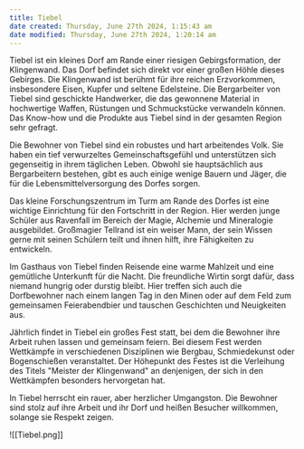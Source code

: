 ```yaml
---
title: Tiebel
date created: Thursday, June 27th 2024, 1:15:43 am
date modified: Thursday, June 27th 2024, 1:20:14 am
---
```


Tiebel ist ein kleines Dorf am Rande einer riesigen Gebirgsformation, der Klingenwand. Das Dorf befindet sich direkt vor einer großen Höhle dieses Gebirges. Die Klingenwand ist berühmt für ihre reichen Erzvorkommen, insbesondere Eisen, Kupfer und seltene Edelsteine. Die Bergarbeiter von Tiebel sind geschickte Handwerker, die das gewonnene Material in hochwertige Waffen, Rüstungen und Schmuckstücke verwandeln können. Das Know-how und die Produkte aus Tiebel sind in der gesamten Region sehr gefragt.

Die Bewohner von Tiebel sind ein robustes und hart arbeitendes Volk. Sie haben ein tief verwurzeltes Gemeinschaftsgefühl und unterstützen sich gegenseitig in ihrem täglichen Leben. Obwohl sie hauptsächlich aus Bergarbeitern bestehen, gibt es auch einige wenige Bauern und Jäger, die für die Lebensmittelversorgung des Dorfes sorgen.

Das kleine Forschungszentrum im Turm am Rande des Dorfes ist eine wichtige Einrichtung für den Fortschritt in der Region. Hier werden junge Schüler aus Ravenfall im Bereich der Magie, Alchemie und Mineralogie ausgebildet. Großmagier Tellrand ist ein weiser Mann, der sein Wissen gerne mit seinen Schülern teilt und ihnen hilft, ihre Fähigkeiten zu entwickeln.

Im Gasthaus von Tiebel finden Reisende eine warme Mahlzeit und eine gemütliche Unterkunft für die Nacht. Die freundliche Wirtin sorgt dafür, dass niemand hungrig oder durstig bleibt. Hier treffen sich auch die Dorfbewohner nach einem langen Tag in den Minen oder auf dem Feld zum gemeinsamen Feierabendbier und tauschen Geschichten und Neuigkeiten aus.

Jährlich findet in Tiebel ein großes Fest statt, bei dem die Bewohner ihre Arbeit ruhen lassen und gemeinsam feiern. Bei diesem Fest werden Wettkämpfe in verschiedenen Disziplinen wie Bergbau, Schmiedekunst oder Bogenschießen veranstaltet. Der Höhepunkt des Festes ist die Verleihung des Titels "Meister der Klingenwand" an denjenigen, der sich in den Wettkämpfen besonders hervorgetan hat.

In Tiebel herrscht ein rauer, aber herzlicher Umgangston. Die Bewohner sind stolz auf ihre Arbeit und ihr Dorf und heißen Besucher willkommen, solange sie Respekt zeigen.

![[Tiebel.png]]
